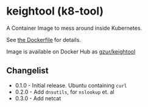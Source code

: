 # keightool (k8-tool)

A Container Image to mess around inside Kubernetes.

See [the Dockerfile](./Dockerfile) for details.

Image is available on Docker Hub as [gzur/keightool](https://hub.docker.com/r/gzur/keightool)


## Changelist

* 0.1.0 - Initial release. Ubuntu containing `curl`
* 0.2.0 - Add `dnsutils`, for `nslookup` et. al
* 0.3.0 - Add netcat